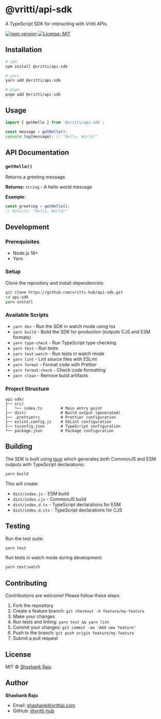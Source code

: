 # @vritti/api-sdk

A TypeScript SDK for interacting with Vritti APIs.

[![npm version](https://img.shields.io/npm/v/@vritti/api-sdk.svg)](https://www.npmjs.com/package/@vritti/api-sdk)
[![License: MIT](https://img.shields.io/badge/License-MIT-yellow.svg)](https://opensource.org/licenses/MIT)

## Installation

```bash
# npm
npm install @vritti/api-sdk

# yarn
yarn add @vritti/api-sdk

# pnpm
pnpm add @vritti/api-sdk
```

## Usage

```typescript
import { getHello } from '@vritti/api-sdk';

const message = getHello();
console.log(message); // "Hello, World!"
```

## API Documentation

### `getHello()`

Returns a greeting message.

**Returns:** `string` - A hello world message

**Example:**
```typescript
const greeting = getHello();
// Returns: "Hello, World!"
```

## Development

### Prerequisites

- Node.js 18+
- Yarn

### Setup

Clone the repository and install dependencies:

```bash
git clone https://github.com/vritti-hub/api-sdk.git
cd api-sdk
yarn install
```

### Available Scripts

- `yarn dev` - Run the SDK in watch mode using tsx
- `yarn build` - Build the SDK for production (outputs CJS and ESM formats)
- `yarn type-check` - Run TypeScript type checking
- `yarn test` - Run tests
- `yarn test:watch` - Run tests in watch mode
- `yarn lint` - Lint source files with ESLint
- `yarn format` - Format code with Prettier
- `yarn format:check` - Check code formatting
- `yarn clean` - Remove build artifacts

### Project Structure

```
api-sdk/
├── src/
│   └── index.ts        # Main entry point
├── dist/               # Build output (generated)
├── .prettierrc         # Prettier configuration
├── eslint.config.js    # ESLint configuration
├── tsconfig.json       # TypeScript configuration
└── package.json        # Package configuration
```

## Building

The SDK is built using [tsup](https://tsup.egoist.dev/) which generates both CommonJS and ESM outputs with TypeScript declarations:

```bash
yarn build
```

This will create:
- `dist/index.js` - ESM build
- `dist/index.cjs` - CommonJS build
- `dist/index.d.ts` - TypeScript declarations for ESM
- `dist/index.d.cts` - TypeScript declarations for CJS

## Testing

Run the test suite:

```bash
yarn test
```

Run tests in watch mode during development:

```bash
yarn test:watch
```

## Contributing

Contributions are welcome! Please follow these steps:

1. Fork the repository
2. Create a feature branch: `git checkout -b feature/my-feature`
3. Make your changes
4. Run tests and linting: `yarn test && yarn lint`
5. Commit your changes: `git commit -am 'Add new feature'`
6. Push to the branch: `git push origin feature/my-feature`
7. Submit a pull request

## License

MIT © [Shashank Raju](https://github.com/vritti-hub)

## Author

**Shashank Raju**
- Email: shashank@vrittiai.com
- GitHub: [@vritti-hub](https://github.com/vritti-hub)
